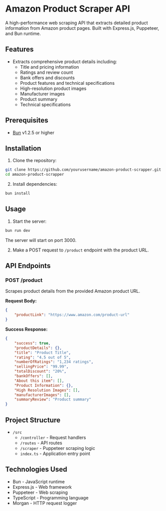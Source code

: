 # Amazon Product Scraper API

A high-performance web scraping API that extracts detailed product information from Amazon product pages. Built with Express.js, Puppeteer, and Bun runtime.

## Features

- Extracts comprehensive product details including:
  - Title and pricing information
  - Ratings and review count
  - Bank offers and discounts
  - Product features and technical specifications
  - High-resolution product images
  - Manufacturer images
  - Product summary
  - Technical specifications

## Prerequisites

- [Bun](https://bun.sh) v1.2.5 or higher

## Installation

1. Clone the repository:

```bash
git clone https://github.com/yourusername/amazon-product-scrapper.git
cd amazon-product-scrapper
```

2. Install dependencies:

```bash
bun install
```

## Usage

1. Start the server:
```bash
bun run dev
```

The server will start on port 3000.

2. Make a POST request to `/product` endpoint with the product URL.

## API Endpoints

### POST /product
Scrapes product details from the provided Amazon product URL.

**Request Body:**
```json
{
    "productLink": "https://www.amazon.com/product-url"
}
```

**Success Response:**
```json
{
    "success": true,
    "productDetails": {},
    "title": "Product Title",
    "rating": "4.5 out of 5",
    "numberOfRatings": "1,234 ratings",
    "sellingPrice": "99.99",
    "totalDiscount": "20%",
    "bankOffers": [],
    "About this item": [],
    "Product Information": {},
    "High Resolution Images": [],
    "manufacturerImages": [],
    "summaryReview": "Product summary"
}
```

## Project Structure

- `/src`
  - `/controller` - Request handlers
  - `/routes` - API routes
  - `/scraper` - Puppeteer scraping logic
  - `index.ts` - Application entry point

## Technologies Used

- Bun - JavaScript runtime
- Express.js - Web framework
- Puppeteer - Web scraping
- TypeScript - Programming language
- Morgan - HTTP request logger
